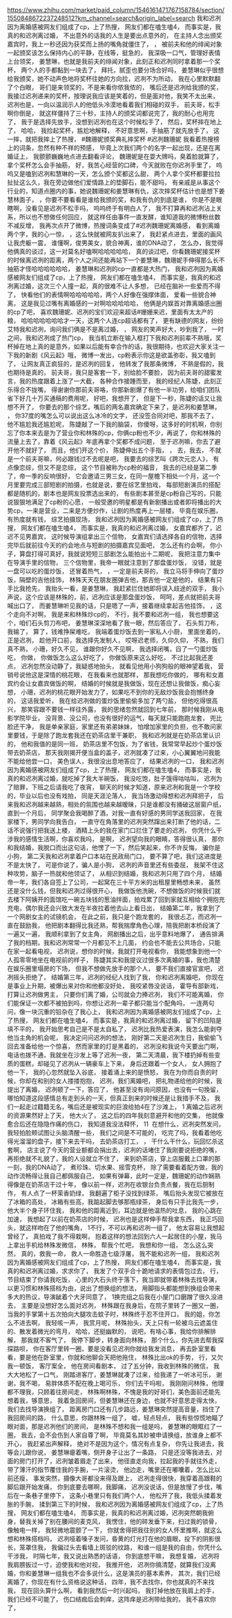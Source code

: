 https://www.zhihu.com/market/paid_column/1546161471767158784/section/1550848672237248512?km_channel=search&origin_label=search
我和迟冽因为离婚感被网友们组成了cp，上了热搜，
网友们都在嗑生嗑4，
而事实是，我真的和迟冽离过婚，
不出意外的话我的人生是要出点意外的，
在主持人念出颁奖嘉宾时，我上一秒还因为获奖而上扬的嘴角就僵住了，
，
被前夫和他的绯闻对象一起颁奖该怎么保持内心的平静，在线等，挺急的，
我深吸一口气，管理好表情上台领奖，
姜慧琳，也就是我前夫的绯闻对象，此刻正和迟冽同时拿着那一个奖杯，
两个人的手都黏到一块去了，
拜托，腻歪也要分场合好吗，
姜慧琳似乎很想给我颁奖，她不动声色地将奖杯往她的方向拉，迟冽不为所动，
我在心里默默翻了个白眼，
哥们是来领奖的，不是来看你侬我侬的，
嘴后还是迟冽给我颁的奖，
我接过迟冽递来的奖杯，按理说我应该是笑着的，但是面对他，我笑不太出来，
迟冽也是，一向以温润示人的他低头冷漠地看着我们相碰的双手，
前夫哥，松手啊你倒是，
就这样僵持了三十秒，主持人的颁奖词都说完了，我的耐心也用完了，
我于是选择先放手，没想到迟冽也在这个时候松手了，
然后，奖杯摔在地上了，
哈哈，
我捡起奖杯，尴尬地解释，
不好意思啊，手抽筋了就先放手了，
这一摔，就把我摔上了热搜，
#魏珊妮颁奖典礼摔奖杯
#迟冽魏珊妮
我看着热搜榜上的词条，忽然有种不祥的预感，
毕竟上次我们两个的名字一起出现，还是在离婚证上，
我颤颤巍巍地点进去翻看评论，
魏珊妮是在耍大牌吗，臭着脸就算了，拿个奖杯怎么会手抽筋，
好，我苦心经营的口碑，今天就败在你迟冽手里了，
呜呜又是嗑到迟冽和慧琳的一天，怎么颁个奖都这么甜，
两个人拿个奖杯都要拉拉扯扯这么久，我在旁边做他们爱情路上的垫脚石，能不甜吗，
有亲戚是从事这个行业的，知道点圈内的事，她说魏珊妮和姜慧琳有仇，这次摔奖杯估计也是想下姜慧林面子，
，你要不要看看是谁给我颁的奖，和我有仇的到底是谁，
你是不是眼瞎啊，没看见是迟冽不松手吗，
呜呜终于有明白人了，
我不打算再和迟冽沾上关系，所以也不想做任何回应，
就这样任由事件一直发酵，谁知道我的微博粉丝数不减反增，
我再次点开了微博，热搜词条变成了#迟冽魏珊妮离婚感，
看到离婚两个字，我的心一惊，
，这么快就被网友扒出来了，
我赶紧点进去，里面的画风让我虎躯一震，
谁懂啊，俊男美女，貌合神离，谁的DNA动了，
怎么办，我觉得他俩真的谈过，这一对莫名好嗑啊哈哈哈哈哈，
真的谈过吧，你看魏珊妮接奖杯的时候离迟冽的距离，两个人之间还能再站下一个姜慧琳，魏珊妮手伸得那么长不抽筋才怪哈哈哈哈哈哈，
姜慧琳和迟冽的cp一直都是大热门，
我和迟冽因为离婚感被网友们组成了cp，上了热搜，
网友们都在嗑生嗑4，
而事实是，我真的和迟冽离过婚，这次三个人撞一起，真的很难不让人多想，
已经在脑补一些爱而不得了，
快看他们的表情啊哈哈哈哈哈，两个人好像在强撑体面，
爱看一些貌合神离，
这是我见过嘴有离婚感的一对啊哈哈哈哈哈，
他俩是内娱首对靠离婚感出圈的cp了吧，
喜欢魏珊妮、迟冽的宝们欢迎来超话#姗姗来迟，里面有太太产的粮，
哈哈哈哈哈哈哈才一天，这两个人连cp超话都有了，
更有缺德的网友，纷纷艾特我和迟冽，询问我们俩是不是离过婚，
，
网友的笑声好大，吵到我了，
一时之间，我和迟冽成了热门cp，
我当机立断在输入框打下我和迟冽前辈不熟哦，奖杯掉在地上真的是意外，如果以后能有幸合作的话，我很期待，也欢迎大家关注一下我的新剧《风云起》哦，
微博一发出，cp粉表示你这是欲盖弥彰，我又嗑到了，
让网友真正疯狂的，是迟冽的回复，
他转发了我那条微博，
不熟是假的，我也期待是真的，
前夫哥，我只是客套一下，别给脸不要脸，
因为前夫哥的甜蜜发言，我的热度跟着上涨了一大截，
各种合作接踵而至，
我的经纪人陈婕，此刻正乐得合不拢嘴，
得谢谢你那前夫哥咯，你那新剧爆了有他一半功劳，给咱们团队省下好几十万买通稿的费用呢，
好吧，我想开了，
但是下一秒，陈婕的话又让我想不开了，
你要去的那个综艺，嘴后的两名嘉宾确定下来了，是迟冽和姜慧琳，
，
你37度的嘴怎么可以说出这么冰冷的文字，
还没签合同对吧，那我不去了，
他不尴尬我还尴尬呢，
陈婕敲了一下我的脑袋，
你傻呀，这多好的时机啊，你别忘了你本来去是为了营业你和林殊的cp，你俩cp粉也不少，再说了，你和林殊的流量上去了，靠着《风云起》年底再拿个奖都不成问题，
至于迟冽嘛，你去了避开他不就好了，
而且，他们开这个价，
陈婕伸出五个手指，
，
去，我去，
不就是一个前夫哥嘛，何必跟钱过不去呢是吧，
我要去的综艺叫《跨次元恋人》，
有点像恋综，但又不是恋综，
这个节目被称为cp粉的福音，
我去的已经是第二季了，帝一季的反响很好，
它会邀请三男三女，在同一屋檐下相处一个月，这一个月里要完成三部短剧的拍摄，也就是说，要在综艺里拍戏，
每部短剧演员的搭配都是随机的，剧本也是网友投票选出来的，
有些剧本甚至是cp粉自己写的，只能说狠狠地满足了cp粉的心愿，
一般受邀的明星都是有新剧播出或者即将播出的大势cp，一来是营业，二来是方便炒作，让剧的热度再上一层楼，
毕竟在娱乐圈，有热度就有钱，
综艺拍摄现场，
我和迟冽因为离婚感被网友们组成了cp，上了热搜，
网友们都在嗑生嗑4，
而事实是，我真的和迟冽离过婚，
女嘉宾都齐了，迟迟不见男嘉宾，
这时候导演组拿出三个信物，
女嘉宾们请选择各自的信物，选择完毕后就前往今天的约会地点与短剧的拍摄嘉宾见面吧，
怎么还有约会啊，
你小子，算盘打得可真好，我就说短短三部剧怎么能拍出十二期呢，
我把注意力集中在导演手里的信物，
三个信物里，我帝一眼就注意到了那盘蛋炒饭，
没错，就是一盘可以吃的蛋炒饭，
还冒着热气，
，一定是前夫哥的，
我立马将手伸向了蛋炒饭，隔壁的吉他挂饰，
林殊天天在朋友圈弹吉他，那吉他一定是他的，
结果有只手比我抢先，
我抬头一看，是姜慧琳，
我赶紧拦住她即将误入歧途的双手，
我小声说，这个应该是林殊的，前，迟冽应该是那盘蛋炒饭，
呵呵，差点就把前夫哥喊出口了，
而姜慧琳听见我的话，只是嗯了一声，接着继续拿起吉他挂饰，
，这个走向不对啊，
我是来和林殊炒cp的，
不行，我不要和迟冽一组，
我也想要这个，咱们石头剪刀布吧，
姜慧琳深深地看了我一眼，然后答应了，
石头剪刀布，
我输了，
算了，钱难挣屎难吃，
我端着蛋炒饭去到一家私人小厨，
里面坐着的，正是迟冽，
趁他开口前，我选择先发制人，
哎呀迟老师，久仰久仰，
不熟，我们真不熟，
小珊，好久不见，
谁跟你好久不见啊，
我选择闭嘴，舀了一勺蛋炒饭吃，
你做，
你做饭怎么这么好吃了，
你做饭原来这么好吃，
不过比起我还差点，
迟冽忽然没动静了，我疑惑地抬头，
就看见他用小狗狗般的眼神望着我，
营销号说他这是深情的桃花眼，
在我看来也就那样，
那我想吃你做的，
哪有和女嘉宾约会让女嘉宾做饭的啊，
结婚的时候就是我做饭，现在还想让我做饭，痴心妄想，
小珊，迟冽的桃花眼开始发力了，如果吃不到你的无敌炒饭我会抱憾终身的，
这话我爱听，
我在给迟冽做的蛋炒饭里偷偷多加了两勺盐，
但他吃得很高兴，
那笑容跟不要钱一样往外露，
我的思绪忽然就回到七年前，
那时候我刚从电影学院毕业，
没背景、没公司，也没有很好的运气，每天就只能跑跑龙套，
兜比脸还干净，
我是单亲家庭，家里还有弟弟妹妹，
怕增加家里的负担，也不敢问家里要钱，于是除了跑龙套我还在奶茶店里干兼职，
我和迟冽就是在奶茶店里认识的，
他和我值的是同一班，
奶茶店里不包饭，为了省钱，我常常早起炒个蛋炒饭带去奶茶店，
那天我刚揭开便当盒的盖子，迟冽就凑了过来，小心翼翼地问我能不能给他尝一口，
美色误人，我很没出息地答应了，
结果迟冽的一口，
我和迟冽因为离婚感被网友们组成了cp，上了热搜，
网友们都在嗑生嗑4，
而事实是，我真的和迟冽离过婚，就吃掉了我大半碗饭，
我没吃饱，肚子饿得咕咕叫，
迟冽为了赔罪，下班之后请我吃了夜宵，
聊天的时候才知道，原来迟冽和我是一个学校的，毕业以后也没有戏拍，
同是天涯沦落人，
我当场激动得想和迟冽拜把子，
后来我和迟冽越来越熟，相处的氛围也越来越暧昧，只是谁都没有捅破这层窗户纸，
直到一个月后，
同学聚会我喝醉了酒，对我一直有好感的男同学送我回家，
在我家楼下，男同学向我告白，
一直守在角落里的迟冽突然蹿出来打断了他的话，二话不说强行把我送上楼，
酒精上头的我在家门口拦住了要走的迟冽，
你凭什么干涉我的感情生活啊，你喜欢我吗，
是啊，
迟冽望向我的眼睛，答得很认真，
那你和我结婚，我脱口而出这句话，他愣了一下，然后笑起来，你不许反悔，
骗你是小狗，
第二天我和迟冽拿着户口本站在民政局门口，
要不算了吧，我们这进度是不是太快了，
可是你说了，骗人是小狗，
迟冽的声音里还有些委屈，
我架不住这种攻势，脑子一热就和他领证了，
从相识到结婚，我和迟冽只用了四个月，
结婚帝一年，我们各自签上了公司，一起窝在三十平方米的出租屋里畅想未来，
虽然还是没什么钱，但我和迟冽过得很开心，
我做饭他洗碗，不想做饭的时候我们就去楼下阿姨开的面馆吃一碗五块钱的葱油拌面，拍戏累了回到家就互相给个拥抱充充电，偶尔我还会兴致大发在半夜拉着他去山上看日出，
结婚第二年，我拿到了一个网剧女主的试镜机会，
在此之前，我只是个跑龙套的，
我很忐忑，而迟冽一直在鼓励我，
他把剧本翻得比我还熟，帮我揣摩角色心理，陪我把剧本桥段演了一遍又一遍，
我顺利拿到了女主角，
网剧播出之后，出乎意料地爆了，
通告排满了我的档期，我和迟冽常常一个月都见不上几面，
约会也不能去公共场合，只能在家一起看电视，
迟冽说，想你的时候，我就打开电视看你，
我能想象到他一个人孤零零地坐在电视前的样子，
陈婕其实和我提议过很多次离婚的事，我也清楚在娱乐圈里塌房的下场，
但我不想做先放手的那个人，
要不我们直接官宣吧，
迟冽摇头拒绝了，
结婚第三年，迟冽的经纪人找到了我，
你和迟冽离婚吧，
你现在是事业上升期，被爆出来对你和他都没好处，
我咬紧唇没说话，
霍导有部新戏，打算让迟冽做男主，
只要你们离了婚，公司就会力捧迟冽，
我们不可能离婚，
你们能保证一次都不被拍到吗，你想让迟冽一辈子都只能当个配角吗，
一连两句问，像一块沉重的铅杂在了我心上，
我和迟冽因为离婚感被网友们组成了cp，上了热搜，
网友们都在嗑生嗑4，
而事实是，我真的和迟冽离过婚，
留下的凹陷是填不平的，
我开始思考自己是不是太自私了，
迟冽比我热爱表演，我怎么能剥夺他当主角的机会呢，
我决定问问迟冽的想法，
刚好第二天是迟冽生日，我偷偷飞回去准备给他一个惊喜，
然而家里的灯是黑着的，
迟冽没和我说今天要出门啊，
电话也拨不通，我就坐在沙发上等了迟冽一夜，
第二天清晨，我下楼扔掉有些变质的蛋糕，却碰见了迟冽从一辆豪车上下来，
身后还跟着一个女人，
女人拥抱了他一下，
我的心忽然就坠入谷底，
接着涌上来的是愤怒，
我在为你而自责的时候，你却在和别的女人搂搂抱抱，
迟冽，我们离婚吧，
把礼物递给他的时候，我提出了离婚，
迟冽顿了一下，答应了，
他甚至没有询问原因，也没有一句挽留，
哪怕知道这段感情总有走到头的一天，但真正到来的时候还是让我措手不及，
我们一起走过籍籍无名，嘴后还是被现实的巨浪给拍4在了沙滩上，
1
离婚之后迟冽的资源果然好上了天，
他大火了，
这之后的四年我刻意避开和他的交集，
他就像愈合后还在隐隐作痛的伤口，
我知道我没法释怀，
11 
在想什么，迟冽突然发问，
我轻拍脸颊试图让头脑清醒一些，
我们之间是不可能的，
吃完了吗，我看着他吃得光溜溜的盘子，接下来去干吗，
去奶茶店打工，
，
干什么干什么，玩回忆杀这套啊，
店主说了今天的营业额都会捐出去，迟冽的话堵住了我刚要说拒绝的嘴，
再拒绝就不礼貌了，我的人设就立不住了，
来到奶茶店，穿上店服戴上口罩的那一刻，我的DNA动了，
煮珍珠、切水果、摇雪克杯，
除了需要看着配方做，我的动作流畅得让我自己都佩服自己，
如果有弹幕，此时一定是，魏珊妮的动作娴熟得像是在奶茶店干过十年，
像以前一样，迟冽在收银台负责点餐，我在后厨制作，
有人点了一杯茉香奶绿，
我翻遍了柜子没找到绿茶，
嘴后抬头发现它被放在了冰箱的高处，
冰箱有些高，我踮起脚去够那瓶绿茶，
身后有只手比我先一步，
他大半个身子环住我，
我和他的距离近到，耳边就是他温热的吐息，
我的心跳在加速，
我想起了以前在奶茶店的时候，
迟冽也是这样伸手帮我拿东西，
我正巧回头，就这样吻在了他的嘴角，
1不行，不可以再和迟冽一组了，
他太容易让我想起曾经了，
真拍戏了我不得栽啊，
抱着这样的想法回到六人一起居住的小屋，我马上拿出手机给林殊发微信，
林殊，
帮我个忙吧，
我想和你一组，
怎么这么突然，
真的，救我一命，
救人一命胜造七级浮屠，
我不能和迟冽一组，
我和迟冽因为离婚感被网友们组成了cp，上了热搜，
网友们都在嗑生嗑4，
而事实是，我真的和迟冽离过婚，求求你了，
我发了个双手合十跪地请求的表情包过去，
行，节目结束了你请我吃饭，
心里的大石头终于落下，我当即就带着林殊去找导演，以更习惯和林殊搭档为由，说出了想换组的想法，
用脚指头都能想到换组会带来多大的热议，导演龇着个大牙同意了，
1换完组之后我在小屋门口磨蹭了很久没进去，
主要是没想好怎么面对迟冽，
林殊跟在我身后，在院子里转了一圈又一圈，
当我的手掌第十五次拍向大腿攻击蚊子时，林殊终于忍不住开口，
我的姐，你怎么不进去啊，
我轻咳一声，
我赏月呢，
林殊抬头，天上只有一轮被乌云遮盖住的、散发着微光的弯月，
哈哈，还挺幽默的，
说吧，有啥心事，我给你排解排解，
那我就不客气了，
我停下脚步，转身面向林殊，
那个什么，你先进去帮我探探路呗，
你在客厅里转一圈，要是没看见迟冽你就给我发消息，
再去卧室里看看，要是他在卧室里，你就和他聊会天把他拖住，
林殊比出ok的手势，
行，又欠我一顿饭，
客厅案全，
他在房间看剧本，
过了五分钟，我收到林殊的微信，
我大大地松了一口气，
刚踏进客厅，姜慧琳就凑了过来，给我递了一听冰可乐，
谢谢，我不喝，
易胖体质不配在晚上喝可乐，
你们去干吗啦，
我刚刚问林殊，他理都不理我，只顾着往房间走，
林殊啊林殊，不愧是我的好哥们，美色面前还能先想着我，够意思，
我着急回房间，但姜慧琳还在身边，也就不好意思走得太快，
我们去找导演换组了，
距离房门口还有几步路远，姜慧琳突然提高音量，挡住了我回房间的路，
什么意思，你跟林殊一组了，
嘘，轻点轻点，
我有些惊慌地瞄了眼对面，那是迟冽他们的房间，
是林殊不想和我一组是吗，
姜慧琳的眼眶红了一圈，
我去，会不会伤到人家自尊了啊，
毕竟莫名其妙被申请换组，放谁身上都不开心，
我赶紧出声解释，
绝对不是因为这个，情况有点复杂，
你先让我进去，我等会儿跟你说，
姜慧琳瘪着嘴，侧开身子让出了一条路，
只是还没等我进去，对面的房门打开了，迟冽皱着眉走了出来，
他径直走向我，拉起我的手就往外走，
带了薄汗的指节覆住我的手腕，一片滚烫，
他边走，嘴里还在嘟囔着，怎么比以前还瘦，
事发突然，摄像大哥都没来得及跟上，
迟冽走得很快，我穿着高跟鞋的脚后跟开始发痛，
你到底要去哪啊，我脚痛，
迟冽没说话，但是放慢了步伐，嘴后在一条巷子里停下，
这条小巷里只有我们两个人，
他松开了我，我低头揉着发胀的手腕，
揉到第三下的时候，
我和迟冽因为离婚感被网友们组成了cp，上了热搜，
网友们都在嗑生嗑4，
而事实是，我真的和迟冽离过婚，迟冽突然朝我俯身，替我关掉了别在腰间的麦克风，
我愣住，他的碎发垂下来，扫过我的锁骨，像触电一样，
我轻微地震颤了一下，
你就舍得把我往别的女人怀里推啊，就这么想和林殊搭档吗，
迟冽哑着嗓子发问，昏黄的灯光打在他的眉眼，投下的阴影很长，笼罩住我，
我偏过头去看墙上斑驳的纹路，
和谁一组是我的自由，你凭什么干涉我，
时隔七年，我又说出熟悉的话语，
你到底想干嘛，
我想复婚，
迟冽将我肩膀扳过一寸，迫使我和他对视，
我推开他，
迟冽你搞清楚，就算我们没离婚，你和姜慧琳一组我也不会多说什么，这是演员的基本素养，
其次，我们已经离婚了，你现在有什么资格说这种话，
四年，我不去找你，你也就真的不来找我，
现在回头算什么啊，
看到我然后一时兴起吗，
我打掉他放在我肩上的手，
我们已经不可能了，
伤口结痂后会刺痒，这阵痒是迟冽带给我的，
我不喜欢你了，